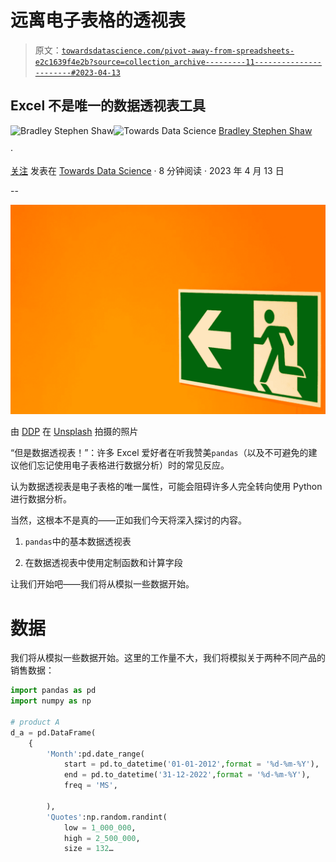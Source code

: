 # 远离电子表格的透视表

> 原文：[`towardsdatascience.com/pivot-away-from-spreadsheets-e2c1639f4e2b?source=collection_archive---------11-----------------------#2023-04-13`](https://towardsdatascience.com/pivot-away-from-spreadsheets-e2c1639f4e2b?source=collection_archive---------11-----------------------#2023-04-13)

## Excel 不是唯一的数据透视表工具

[](https://bradley-stephen-shaw.medium.com/?source=post_page-----e2c1639f4e2b--------------------------------)![Bradley Stephen Shaw](https://bradley-stephen-shaw.medium.com/?source=post_page-----e2c1639f4e2b--------------------------------)[](https://towardsdatascience.com/?source=post_page-----e2c1639f4e2b--------------------------------)![Towards Data Science](https://towardsdatascience.com/?source=post_page-----e2c1639f4e2b--------------------------------) [Bradley Stephen Shaw](https://bradley-stephen-shaw.medium.com/?source=post_page-----e2c1639f4e2b--------------------------------)

·

[关注](https://medium.com/m/signin?actionUrl=https%3A%2F%2Fmedium.com%2F_%2Fsubscribe%2Fuser%2Fc5cd0a58b5ae&operation=register&redirect=https%3A%2F%2Ftowardsdatascience.com%2Fpivot-away-from-spreadsheets-e2c1639f4e2b&user=Bradley+Stephen+Shaw&userId=c5cd0a58b5ae&source=post_page-c5cd0a58b5ae----e2c1639f4e2b---------------------post_header-----------) 发表在 [Towards Data Science](https://towardsdatascience.com/?source=post_page-----e2c1639f4e2b--------------------------------) · 8 分钟阅读 · 2023 年 4 月 13 日 [](https://medium.com/m/signin?actionUrl=https%3A%2F%2Fmedium.com%2F_%2Fvote%2Ftowards-data-science%2Fe2c1639f4e2b&operation=register&redirect=https%3A%2F%2Ftowardsdatascience.com%2Fpivot-away-from-spreadsheets-e2c1639f4e2b&user=Bradley+Stephen+Shaw&userId=c5cd0a58b5ae&source=-----e2c1639f4e2b---------------------clap_footer-----------)

--

[](https://medium.com/m/signin?actionUrl=https%3A%2F%2Fmedium.com%2F_%2Fbookmark%2Fp%2Fe2c1639f4e2b&operation=register&redirect=https%3A%2F%2Ftowardsdatascience.com%2Fpivot-away-from-spreadsheets-e2c1639f4e2b&source=-----e2c1639f4e2b---------------------bookmark_footer-----------)![](img/25b9c5f30107ac892acc25c53fe0b677.png)

由 [DDP](https://unsplash.com/fr/@moino007?utm_source=medium&utm_medium=referral) 在 [Unsplash](https://unsplash.com/?utm_source=medium&utm_medium=referral) 拍摄的照片

“但是数据透视表！”：许多 Excel 爱好者在听我赞美`pandas`（以及不可避免的建议他们忘记使用电子表格进行数据分析）时的常见反应。

认为数据透视表是电子表格的唯一属性，可能会阻碍许多人完全转向使用 Python 进行数据分析。

当然，这根本不是真的——正如我们今天将深入探讨的内容。

1.  `pandas`中的基本数据透视表

1.  在数据透视表中使用定制函数和计算字段

让我们开始吧——我们将从模拟一些数据开始。

# 数据

我们将从模拟一些数据开始。这里的工作量不大，我们将模拟关于两种不同产品的销售数据：

```py
import pandas as pd
import numpy as np

# product A
d_a = pd.DataFrame(
    {
        'Month':pd.date_range(
            start = pd.to_datetime('01-01-2012',format = '%d-%m-%Y'),
            end = pd.to_datetime('31-12-2022',format = '%d-%m-%Y'),
            freq = 'MS',

        ),
        'Quotes':np.random.randint(
            low = 1_000_000,
            high = 2_500_000,
            size = 132…
```
